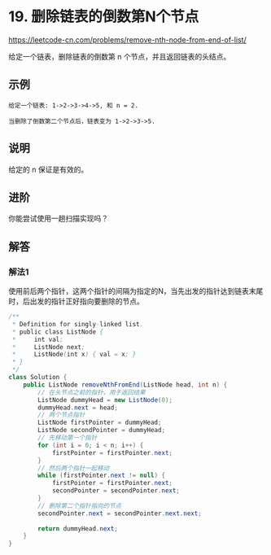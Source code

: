 # 19. 删除链表的倒数第N个节点
https://leetcode-cn.com/problems/remove-nth-node-from-end-of-list/

给定一个链表，删除链表的倒数第 n 个节点，并且返回链表的头结点。

## 示例
```
给定一个链表: 1->2->3->4->5, 和 n = 2.

当删除了倒数第二个节点后，链表变为 1->2->3->5.
```

## 说明
给定的 n 保证是有效的。

## 进阶
你能尝试使用一趟扫描实现吗？

## 解答
### 解法1
使用前后两个指针，这两个指针的间隔为指定的N，当先出发的指针达到链表末尾时，后出发的指针正好指向要删除的节点。
```java
/**
 * Definition for singly-linked list.
 * public class ListNode {
 *     int val;
 *     ListNode next;
 *     ListNode(int x) { val = x; }
 * }
 */
class Solution {
    public ListNode removeNthFromEnd(ListNode head, int n) {
        // 在头节点之前的指针，用于返回结果
        ListNode dummyHead = new ListNode(0);
        dummyHead.next = head;
        // 两个节点指针
        ListNode firstPointer = dummyHead;
        ListNode secondPointer = dummyHead;
        // 先移动第一个指针
        for (int i = 0; i < n; i++) {
            firstPointer = firstPointer.next;
        }
        // 然后两个指针一起移动
        while (firstPointer.next != null) {
            firstPointer = firstPointer.next;
            secondPointer = secondPointer.next;
        }
        // 删除第二个指针指向的节点
        secondPointer.next = secondPointer.next.next;
        
        return dummyHead.next;
    }
}
```
